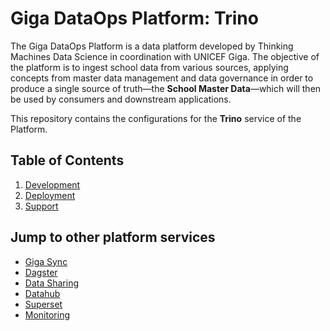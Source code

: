 # Giga DataOps Platform: Trino

The Giga DataOps Platform is a data platform developed by Thinking Machines Data Science
in coordination with UNICEF Giga. The objective of the platform is to ingest school data
from various sources, applying concepts from master data management and data governance
in order to produce a single source of truth—the **School Master Data**—which will then
be used by consumers and downstream applications.

This repository contains the configurations for the **Trino** service of the Platform.

## Table of Contents

1. [Development](development.md)
2. [Deployment](deployment.md)
3. [Support](support.md)

## Jump to other platform services

- [Giga Sync](https://github.com/unicef/giga-data-ingestion)
- [Dagster](https://github.com/unicef/giga-dagster)
- [Data Sharing](https://github.com/unicef/giga-data-sharing)
- [Datahub](https://github.com/unicef/giga-datahub)
- [Superset](https://github.com/unicef/giga-superset)
- [Monitoring](https://github.com/unicef/giga-monitoring)
